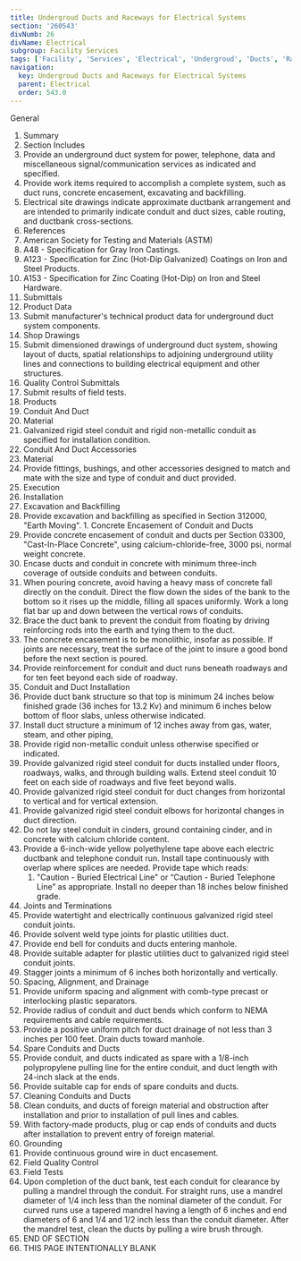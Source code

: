 ```yaml
---
title: Undergroud Ducts and Raceways for Electrical Systems
section: '260543'
divNumb: 26
divName: Electrical
subgroup: Facility Services
tags: ['Facility', 'Services', 'Electrical', 'Undergroud', 'Ducts', 'Raceways', 'for', 'Systems']
navigation:
  key: Undergroud Ducts and Raceways for Electrical Systems
  parent: Electrical
  order: 543.0
---
```



General
   1. Summary
   1. Section Includes
   1. Provide an underground duct system for power, telephone, data and miscellaneous signal/communication services as indicated and specified.
   1. Provide work items required to accomplish a complete system, such as duct runs, concrete encasement, excavating and backfilling.
   1. Electrical site drawings indicate approximate ductbank arrangement and are intended to primarily indicate conduit and duct sizes, cable routing, and ductbank cross-sections.
   1. References
   1. American Society for Testing and Materials (ASTM)
   1. A48 - Specification for Gray Iron Castings.
   1. A123 - Specification for Zinc (Hot-Dip Galvanized) Coatings on Iron and Steel Products.
   1. A153 - Specification for Zinc Coating (Hot-Dip) on Iron and Steel Hardware.
   1. Submittals
   1. Product Data
   1. Submit manufacturer's technical product data for underground duct system components.
   1. Shop Drawings
   1. Submit dimensioned drawings of underground duct system, showing layout of ducts, spatial relationships to adjoining underground utility lines and connections to building electrical equipment and other structures.
   1. Quality Control Submittals
   1. Submit results of field tests.
   1. Products
   1. Conduit And Duct
   1. Material
   1. Galvanized rigid steel conduit and rigid non-metallic conduit as specified for installation condition.
   1. Conduit And Duct Accessories
   1. Material
   1. Provide fittings, bushings, and other accessories designed to match and mate with the size and type of conduit and duct provided.
   1. Execution
   1. Installation
   1. Excavation and Backfilling
   1. Provide excavation and backfilling as specified in Section 312000, "Earth Moving".
    1. Concrete Encasement of Conduit and Ducts
   1. Provide concrete encasement of conduit and ducts per Section 03300, "Cast-In-Place Concrete", using calcium-chloride-free, 3000 psi, normal weight concrete.
   1. Encase ducts and conduit in concrete with minimum three-inch coverage of outside conduits and between conduits.
   1. When pouring concrete, avoid having a heavy mass of concrete fall directly on the conduit. Direct the flow down the sides of the bank to the bottom so it rises up the middle, filling all spaces uniformly. Work a long flat bar up and down between the vertical rows of conduits.
   1. Brace the duct bank to prevent the conduit from floating by driving reinforcing rods into the earth and tying them to the duct.
   1. The concrete encasement is to be monolithic, insofar as possible. If joints are necessary, treat the surface of the joint to insure a good bond before the next section is poured.
   1. Provide reinforcement for conduit and duct runs beneath roadways and for ten feet beyond each side of roadway.
   1. Conduit and Duct Installation
   1. Provide duct bank structure so that top is minimum 24 inches below finished grade (36 inches for 13.2 Kv) and minimum 6 inches below bottom of floor slabs, unless otherwise indicated.
   1. Install duct structure a minimum of 12 inches away from gas, water, steam, and other piping,
   1. Provide rigid non-metallic conduit unless otherwise specified or indicated.
   1. Provide galvanized rigid steel conduit for ducts installed under floors, roadways, walks, and through building walls. Extend steel conduit 10 feet on each side of roadways and five feet beyond walls.
   1. Provide galvanized rigid steel conduit for duct changes from horizontal to vertical and for vertical extension.
   1. Provide galvanized rigid steel conduit elbows for horizontal changes in duct direction.
   1. Do not lay steel conduit in cinders, ground containing cinder, and in concrete with calcium chloride content.
   1. Provide a 6-inch-wide yellow polyethylene tape above each electric ductbank and telephone conduit run. Install tape continuously with overlap where splices are needed. Provide tape which reads:
      1. "Caution - Buried Electrical Line" or “Caution - Buried Telephone Line” as appropriate. Install no deeper than 18 inches below finished grade.
   1. Joints and Terminations
   1. Provide watertight and electrically continuous galvanized rigid steel conduit joints.
   1. Provide solvent weld type joints for plastic utilities duct.
   1. Provide end bell for conduits and ducts entering manhole.
   1. Provide suitable adapter for plastic utilities duct to galvanized rigid steel conduit joints.
   1. Stagger joints a minimum of 6 inches both horizontally and vertically.
   1. Spacing, Alignment, and Drainage
   1. Provide uniform spacing and alignment with comb-type precast or interlocking plastic separators.
   1. Provide radius of conduit and duct bends which conform to NEMA requirements and cable requirements.
   1. Provide a positive uniform pitch for duct drainage of not less than 3 inches per 100 feet. Drain ducts toward manhole.
   1. Spare Conduits and Ducts
   1. Provide conduit, and ducts indicated as spare with a 1/8-inch polypropylene pulling line for the entire conduit, and duct length with 24-inch slack at the ends.
   1. Provide suitable cap for ends of spare conduits and ducts.
   1. Cleaning Conduits and Ducts
   1. Clean conduits, and ducts of foreign material and obstruction after installation and prior to installation of pull lines and cables.
   1. With factory-made products, plug or cap ends of conduits and ducts after installation to prevent entry of foreign material.
   1. Grounding
   1. Provide continuous ground wire in duct encasement.
   1. Field Quality Control
   1. Field Tests
   1. Upon completion of the duct bank, test each conduit for clearance by pulling a mandrel through the conduit. For straight runs, use a mandrel diameter of 1/4 inch less than the nominal diameter of the conduit. For curved runs use a tapered mandrel having a length of 6 inches and end diameters of 6 and 1/4 and 1/2 inch less than the conduit diameter. After the mandrel test, clean the ducts by pulling a wire brush through.
   1. END OF SECTION
   1. THIS PAGE INTENTIONALLY BLANK

